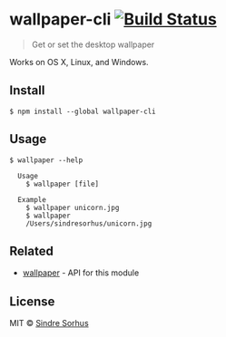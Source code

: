 # wallpaper-cli [![Build Status](https://travis-ci.org/sindresorhus/wallpaper-cli.svg?branch=master)](https://travis-ci.org/sindresorhus/wallpaper-cli)

> Get or set the desktop wallpaper

Works on OS X, Linux, and Windows.


## Install

```
$ npm install --global wallpaper-cli
```


## Usage

```
$ wallpaper --help

  Usage
    $ wallpaper [file]

  Example
    $ wallpaper unicorn.jpg
    $ wallpaper
    /Users/sindresorhus/unicorn.jpg
```


## Related

- [wallpaper](https://github.com/sindresorhus/wallpaper) - API for this module


## License

MIT © [Sindre Sorhus](http://sindresorhus.com)
